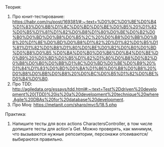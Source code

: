 Теория:
1. Про юнит-тестирование: https://habr.com/ru/post/169381/#:~:text=%D0%9C%D0%BE%D0%B4%D1%83%D0%BB%D1%8C%D0%BD%D0%BE%D0%B5%20%D1%82%D0%B5%D1%81%D1%82%D0%B8%D1%80%D0%BE%D0%B2%D0%B0%D0%BD%D0%B8%D0%B5%2C%20%D0%B8%D0%BB%D0%B8%20%D1%8E%D0%BD%D0%B8%D1%82%2D%D1%82%D0%B5%D1%81%D1%82%D0%B8%D1%80%D0%BE%D0%B2%D0%B0%D0%BD%D0%B8%D0%B5,%D0%BA%D0%B0%D0%B6%D0%B4%D0%BE%D0%B9%20%D0%BD%D0%B5%D1%82%D1%80%D0%B8%D0%B2%D0%B8%D0%B0%D0%BB%D1%8C%D0%BD%D0%BE%D0%B9%20%D1%84%D1%83%D0%BD%D0%BA%D1%86%D0%B8%D0%B8%20%D0%B8%D0%BB%D0%B8%20%D0%BC%D0%B5%D1%82%D0%BE%D0%B4%D0%B0.
2. Про TDD: http://agiledata.org/essays/tdd.html#:~:text=Test%2Ddriven%20development%20(TDD)%20is%20a%20development%20technique%20where,Agile%20DBAs%20for%20database%20development.
3. Про Moq: https://metanit.com/sharp/mvc5/18.5.php

Практика:
1. Напишите тесты для всех actions CharactersController, в том числе допишите тесты для action'а Get. Можно проверять, как минимум, что вызываются нужные репозитории, персонажи отсеиваются/выбираются правильно.